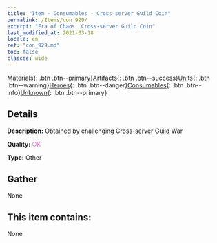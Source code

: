 ```yaml
---
title: "Item - Consumables - Cross-server Guild Coin"
permalink: /Items/con_929/
excerpt: "Era of Chaos  Cross-server Guild Coin"
last_modified_at: 2021-03-18
locale: en
ref: "con_929.md"
toc: false
classes: wide
---
```

 [Materials](/Items/){: .btn .btn--primary}[Artifacts](/Items/Artifacts/){: .btn .btn--success}[Units](/Items/Units/){: .btn .btn--warning}[Heroes](/Items/Heroes/){: .btn .btn--danger}[Consumables](/Items/Consumables/){: .btn .btn--info}[Unknown](/Items/Unknown/){: .btn .btn--primary}

## Details
 **Description:** Obtained by challenging Cross-server Guild War

 **Quality:** <span style="color: #DA70D6">OK</span>

 **Type:** Other

## Gather

  None

## This item contains:

  None

